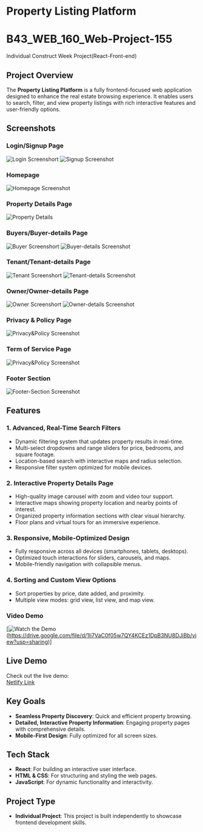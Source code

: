 # Property Listing Platform
# B43_WEB_160_Web-Project-155
Individual Construct Week Project(React-Front-end)



## Project Overview

The **Property Listing Platform** is a fully frontend-focused web application designed to enhance the real estate browsing experience. It enables users to search, filter, and view property listings with rich interactive features and user-friendly options.

## Screenshots

### Login/Signup Page
![Login Screenshort](Screenshots/login.png)
![Signup Screenshot](Screenshots/signup.png)

### Homepage
![Homepage Screenshot](Screenshots/homepage.png)

### Property Details Page
![Property Details](Screenshots/property-details.png)

### Buyers/Buyer-details Page
![Buyer Screenshort](Screenshots/for-buyers.png)
![Buyer-details Screenshot](Screenshots/buyer-details.png)

### Tenant/Tenant-details Page
![Tenant Screenshort](Screenshots/for-tenants.png)
![Tenant-details Screenshot](Screenshots/tenant-details.png)

### Owner/Owner-details Page
![Owner Screenshort](Screenshots/for-owners.png)
![Owner-details Screenshot](Screenshots/owner-details.png)

### Privacy & Policy Page
![Privacy&Policy Screenshot](Screenshots/privacy-policy.png)

### Term of Service Page
![Privacy&Policy Screenshot](Screenshots/terms-of-service.png)

### Footer Section
![Footer-Section Screenshot](Screenshots/footer.png)

## Features

### 1. **Advanced, Real-Time Search Filters**
- Dynamic filtering system that updates property results in real-time.
- Multi-select dropdowns and range sliders for price, bedrooms, and square footage.
- Location-based search with interactive maps and radius selection.
- Responsive filter system optimized for mobile devices.

### 2. **Interactive Property Details Page**
- High-quality image carousel with zoom and video tour support.
- Interactive maps showing property location and nearby points of interest.
- Organized property information sections with clear visual hierarchy.
- Floor plans and virtual tours for an immersive experience.

### 3. **Responsive, Mobile-Optimized Design**
- Fully responsive across all devices (smartphones, tablets, desktops).
- Optimized touch interactions for sliders, carousels, and maps.
- Mobile-friendly navigation with collapsible menus.

### 4. **Sorting and Custom View Options**
- Sort properties by price, date added, and proximity.
- Multiple view modes: grid view, list view, and map view.

### Video Demo
[![Watch the Demo](Screenshots/login.png)(https://drive.google.com/file/d/1li7VaC0f05w7QY4KCEz1DpB3NU8DJiBb/view?usp=sharing)]

## Live Demo
Check out the live demo:  
[Netlify Link](https://yourwebsite.com)

## Key Goals
- **Seamless Property Discovery**: Quick and efficient property browsing.
- **Detailed, Interactive Property Information**: Engaging property pages with comprehensive details.
- **Mobile-First Design**: Fully optimized for all screen sizes.

## Tech Stack
- **React**: For building an interactive user interface.
- **HTML & CSS**: For structuring and styling the web pages.
- **JavaScript**: For dynamic functionality and interactivity.

## Project Type
- **Individual Project**: This project is built independently to showcase frontend development skills.
